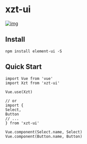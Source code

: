 # xzt-ui

 [![img](https://img.shields.io/badge/License-MIT-yellow.svg)](https://www.npmjs.com/package/LICENSE) 

## Install

`npm install element-ui -S`

## Quick Start

```
import Vue from 'vue'
import Xzt from 'xzt-ui'

Vue.use(Xzt)

// or
import {
Select,
Button
// ...
} from 'xzt-ui'

Vue.component(Select.name, Select)
Vue.component(Button.name, Button)
```
